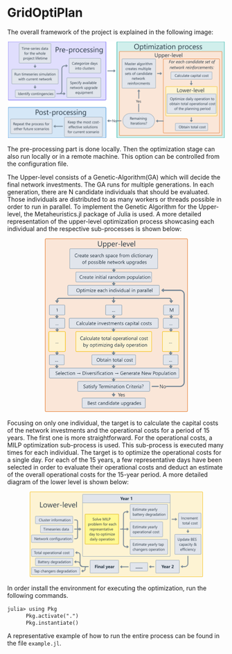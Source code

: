 # GridOptiPlan

The overall framework of the project is explained in the following image:  
<p align="center">
      <img src="framework_horizontal.png" alt="Framework" width="500"/>
</p>

The pre-processing part is done locally. Then the optimization stage can also run locally or in a remote machine. This option can be controlled from the configuration file.

The Upper-level consists of a Genetic-Algorithm(GA) which will decide the final network investments. The GA runs for multiple generations. In each generation, there are N candidate individuals that should be evaluated. Those individuals are distributed to as many workers or threads possible in order to run in parallel. To implement the Genetic Algorithm for the Upper-level, the Metaheuristics.jl package of Julia is used. A more detailed representation of the upper-level optimization process showcasing each individual and the respective sub-processes is shown below:  
<p align="center">
      <img src="upper_level.png" alt="Upper Level Optimization" height="400"/>
</p>

Focusing on only one individual, the target is to calculate the capital costs of the network investments and the operational costs for a period of 15 years. The first one is more straightforward. For the operational costs, a MILP optimization sub-process is used. This sub-process is executed many times for each individual. The target is to optimize the operational costs for a single day. For each of the 15 years, a few representative days have been selected in order to evaluate their operational costs and deduct an estimate of the overall operational costs for the 15-year period. A more detailed diagram of the lower level is shown below:
<p align="center">  
      <img src="lower_level.png" alt="Lower Level" width="400"/>
</p>

In order install the environment for executing the optimization, run the following commands.  
```
julia> using Pkg  
      Pkg.activate(".")  
      Pkg.instantiate()
```

A representative example of how to run the entire process can be found in the file `example.jl`.
